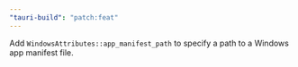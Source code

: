 ```yaml
---
"tauri-build": "patch:feat"
---
```


Add `WindowsAttributes::app_manifest_path` to specify a path to a Windows app manifest file.


